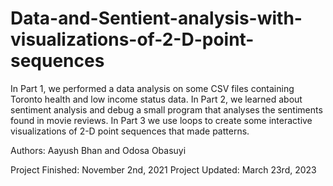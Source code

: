 # Data-and-Sentient-analysis-with-visualizations-of-2-D-point-sequences


In Part 1, we performed a data analysis on some CSV files containing Toronto health and low income status data. In Part 2, we learned about sentiment analysis and debug a small program that analyses the sentiments found in movie reviews. In Part 3 we use loops to create some interactive visualizations of 2-D point sequences that made patterns.

Authors: Aayush Bhan and Odosa Obasuyi

Project Finished: November 2nd, 2021
Project Updated: March 23rd, 2023
